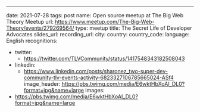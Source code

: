 ---
date: 2021-07-28
tags: post
name: Open source meetup at The Big Web Theory Meetup
url: https://www.meetup.com/The-Big-Web-Theory/events/279269564/
type: meetup
title: The Secret Life of Developer Advocates
slides_url: 
recording_url: 
city: 
country: 
country_code: 
language: English
recognitions:
  - twitter:
    - https://twitter.com/TLVCommunity/status/1417548343182508043
  - linkedin:
    - https://www.linkedin.com/posts/sharonez_two-super-dev-community-tlv-events-activity-6823327106785665024-ASf4
image_header: https://pbs.twimg.com/media/E6wktHbXoAI_DL0?format=jpg&name=large
images:
  - https://pbs.twimg.com/media/E6wktHbXoAI_DL0?format=jpg&name=large
